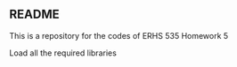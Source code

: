 ## README

This is a repository for the codes of ERHS 535 Homework 5

Load all the required libraries 